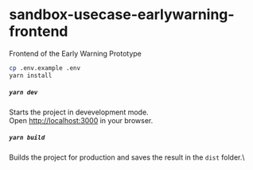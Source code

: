 # sandbox-usecase-earlywarning-frontend
Frontend of the Early Warning Prototype

```bash
cp .env.example .env
yarn install
```

##### `yarn dev`

Starts the project in devevelopment mode.\
Open [http://localhost:3000](http://localhost:3000) in your browser.

##### `yarn build`

Builds the project for production and saves the result in the `dist` folder.\
